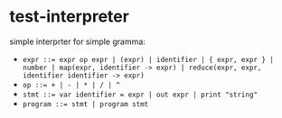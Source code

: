 # test-interpreter
simple interprter for simple gramma:

* `expr ::= expr op expr | (expr) | identifier | { expr, expr } | number | map(expr, identifier -> expr) | reduce(expr, expr, identifier identifier -> expr)`
* `op ::= + | - | * | / | ^`
* `stmt ::= var identifier = expr | out expr | print "string"`
* `program ::= stmt | program stmt`
